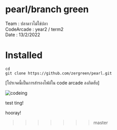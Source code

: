 # pearl/branch green

<p> Team : ปลาดาวไม่ใช่ปลา <br>
CodeArcade : year2 / term2 <br>
Date : 13/2/2022 </p>

# Installed
    cd 
    git clone https://github.com/zergreen/pearl.git

[โปรเจคนี้เป็นการสำรองไฟล์ใน code arcade ลงกิตฮับ]

![codeing](https://i.imgur.com/MvMxQ1a.gif)

<!-- ![alt meme](src/meme.jpg "meme will show") -->

<!-- ![](src/r1_p1_run.jpg); -->

test ting!

hooray!
>>>>>>> master
